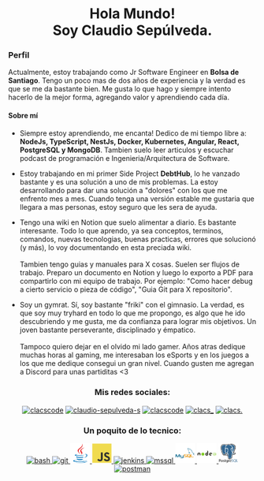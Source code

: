 <h1 align="center">Hola Mundo!<br>Soy Claudio Sepúlveda.</h1>

### Perfil
Actualmente, estoy trabajando como Jr Software Engineer en **Bolsa de Santiago**. Tengo un poco mas de dos años de experiencia y la verdad es que se me da bastante bien. Me gusta lo que hago y siempre intento hacerlo de la mejor forma, agregando valor y aprendiendo cada día. 
  
#### Sobre mí
 
- Siempre estoy aprendiendo, me encanta! Dedico de mi tiempo libre a: **NodeJs, TypeScript, NestJs, Docker, Kubernetes, Angular, React, PostgreSQL y MongoDB**. Tambien suelo leer articulos y escuchar podcast de programación e Ingenieria/Arquitectura de Software. 

- Estoy trabajando en mi primer Side Project **DebtHub**, lo he vanzado bastante y es una solución a uno de mis problemas. La estoy desarrollando para dar una solución a "dolores" con los que me enfrento mes a mes. Cuando tenga una versión estable me gustaria que llegara a mas personas, estoy seguro que les sera de ayuda.

- Tengo una wiki en Notion que suelo alimentar a diario. Es bastante interesante. Todo lo que aprendo, ya sea conceptos, terminos, comandos, nuevas tecnologias, buenas practicas, errores que solucionó (y más), lo voy documentando en esta preciada wiki. <br><br> Tambien tengo guias y manuales para X cosas. Suelen ser flujos de trabajo. Preparo un documento en Notion y luego lo exporto a PDF para compartirlo con mi equipo de trabajo. Por ejemplo: "Como hacer debug a cierto servicio o pieza de código", "Guia Git para X repositorio". 

- Soy un gymrat. Sí, soy bastante "friki" con el gimnasio. La verdad, es que soy muy tryhard en todo lo que me propongo, es algo que he ido descubriendo y me gusta, me da confianza para lograr mis objetivos. Un joven bastante perseverante, disciplinado y émpatico. 
<br><br>
Tampoco quiero dejar en el olvido mi lado gamer. Años atras dedique muchas horas al gaming, me interesaban los eSports y en los juegos a los que me dedique consegui un gran nivel. Cuando gusten me agregan a Discord para unas partiditas <3


<div align="center">
    <h3>Mis redes sociales:</h3>
    <p>
        <a href="https://twitter.com/clacscode" target="blank"><img align="center" src="https://raw.githubusercontent.com/rahuldkjain/github-profile-readme-generator/master/src/images/icons/Social/twitter.svg" alt="clacscode" height="30" width="40" /></a>
        <a href="https://linkedin.com/in/claudio-sepulveda-s" target="blank"><img align="center" src="https://raw.githubusercontent.com/rahuldkjain/github-profile-readme-generator/master/src/images/icons/Social/linked-in-alt.svg" alt="claudio-sepulveda-s" height="30" width="40" /></a>
        <a href="https://stackoverflow.com/users/clacscode" target="blank"><img align="center" src="https://raw.githubusercontent.com/rahuldkjain/github-profile-readme-generator/master/src/images/icons/Social/stack-overflow.svg" alt="clacscode" height="30" width="40" /></a>
        <a href="https://instagram.com/clacs_" target="blank"><img align="center" src="https://raw.githubusercontent.com/rahuldkjain/github-profile-readme-generator/master/src/images/icons/Social/instagram.svg" alt="clacs_" height="30" width="40" /></a>
        <a href="https://discord.gg/clacs." target="blank"><img align="center" src="https://raw.githubusercontent.com/rahuldkjain/github-profile-readme-generator/master/src/images/icons/Social/discord.svg" alt="clacs." height="30" width="40" /></a>
    </p>
</div>

<h3 align="center">Un poquito de lo tecnico:</h3>
<p align="center"> <a href="https://www.gnu.org/software/bash/" target="_blank" rel="noreferrer"> <img src="https://www.vectorlogo.zone/logos/gnu_bash/gnu_bash-icon.svg" alt="bash" width="40" height="40"/> </a> <a href="https://git-scm.com/" target="_blank" rel="noreferrer"> <img src="https://www.vectorlogo.zone/logos/git-scm/git-scm-icon.svg" alt="git" width="40" height="40"/> </a> <a href="https://www.java.com" target="_blank" rel="noreferrer"> <img src="https://raw.githubusercontent.com/devicons/devicon/master/icons/java/java-original.svg" alt="java" width="40" height="40"/> </a> <a href="https://developer.mozilla.org/en-US/docs/Web/JavaScript" target="_blank" rel="noreferrer"> <img src="https://raw.githubusercontent.com/devicons/devicon/master/icons/javascript/javascript-original.svg" alt="javascript" width="40" height="40"/> </a> <a href="https://www.jenkins.io" target="_blank" rel="noreferrer"> <img src="https://www.vectorlogo.zone/logos/jenkins/jenkins-icon.svg" alt="jenkins" width="40" height="40"/> </a> <a href="https://www.microsoft.com/en-us/sql-server" target="_blank" rel="noreferrer"> <img src="https://www.svgrepo.com/show/303229/microsoft-sql-server-logo.svg" alt="mssql" width="40" height="40"/> </a> <a href="https://www.mysql.com/" target="_blank" rel="noreferrer"> <img src="https://raw.githubusercontent.com/devicons/devicon/master/icons/mysql/mysql-original-wordmark.svg" alt="mysql" width="40" height="40"/> </a> <a href="https://nodejs.org" target="_blank" rel="noreferrer"> <img src="https://raw.githubusercontent.com/devicons/devicon/master/icons/nodejs/nodejs-original-wordmark.svg" alt="nodejs" width="40" height="40"/> </a> <a href="https://www.postgresql.org" target="_blank" rel="noreferrer"> <img src="https://raw.githubusercontent.com/devicons/devicon/master/icons/postgresql/postgresql-original-wordmark.svg" alt="postgresql" width="40" height="40"/> </a> <a href="https://postman.com" target="_blank" rel="noreferrer"> <img src="https://www.vectorlogo.zone/logos/getpostman/getpostman-icon.svg" alt="postman" width="40" height="40"/> </a> </p>
